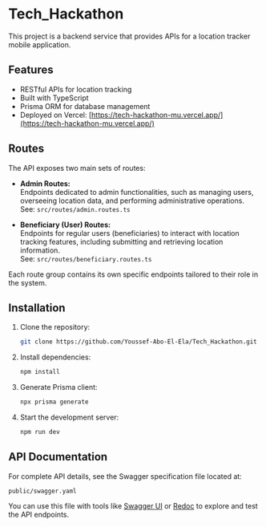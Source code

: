 # Tech_Hackathon

This project is a backend service that provides APIs for a location tracker mobile application.

## Features

- RESTful APIs for location tracking
- Built with TypeScript
- Prisma ORM for database management
- Deployed on Vercel: [https://tech-hackathon-mu.vercel.app/](https://tech-hackathon-mu.vercel.app/)

## Routes

The API exposes two main sets of routes:

- **Admin Routes:**  
  Endpoints dedicated to admin functionalities, such as managing users, overseeing location data, and performing administrative operations.  
  See: `src/routes/admin.routes.ts`

- **Beneficiary (User) Routes:**  
  Endpoints for regular users (beneficiaries) to interact with location tracking features, including submitting and retrieving location information.  
  See: `src/routes/beneficiary.routes.ts`

Each route group contains its own specific endpoints tailored to their role in the system.

## Installation

1. Clone the repository:
   ```bash
   git clone https://github.com/Youssef-Abo-El-Ela/Tech_Hackathon.git
   ```
2. Install dependencies:
   ```bash
   npm install
   ```
3. Generate Prisma client:
   ```bash
   npx prisma generate
   ```
4. Start the development server:
   ```bash
   npm run dev
   ```

## API Documentation

For complete API details, see the Swagger specification file located at:
```
public/swagger.yaml
```
You can use this file with tools like [Swagger UI](https://swagger.io/tools/swagger-ui/) or [Redoc](https://redocly.com/) to explore and test the API endpoints.
